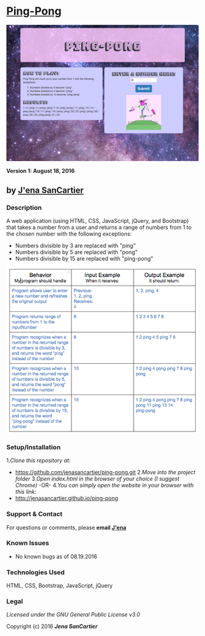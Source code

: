 # [Ping-Pong](http://jenasancartier.github.io/ping-pong)
![project screenshot](/img/screenshot.png)

__Version 1: August 18, 2016__
## by [J'ena SanCartier](https://github.com/jenasancartier)

### Description
A web application (using HTML, CSS, JavaScript, jQuery, and Bootstrap) that takes a number from a user and returns a range of numbers from 1 to the chosen number with the following exceptions:
* Numbers divisible by 3 are replaced with "ping"
* Numbers divisible by 5 are replaced with "pong"
* Numbers divisible by 15 are replaced with "ping-pong"

![project requirements](/img/specs.png)

### Setup/Installation
1._Clone this repository at:_
* https://github.com/jenasancartier/ping-pong.git
2._Move into the project folder_
3._Open index.html in the browser of your choice (I suggest Chrome)_
-OR-
4._You can simply open the website in your browser with this link:_
* http://jenasancartier.github.io/ping-pong


### Support & Contact
For questions or comments, please __email [J'ena](mailto:jenasancartier@gmail.com)__

### Known Issues
* No known bugs as of 08.19.2016

### Technologies Used
HTML, CSS, Bootstrap, JavaScript, jQuery

### Legal
*Licensed under the GNU General Public License v3.0*

Copyright (c) 2016 **_Jena SanCartier_**
